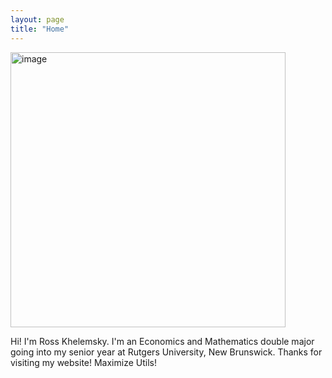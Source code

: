 ```yaml
---
layout: page
title: "Home"
---
```


<img width="440" alt="image" src="https://github.com/niklasbuschmann/contrast/assets/137047194/3aaf609f-341a-4d0a-8070-516f39d6fcbe">


Hi! I'm Ross Khelemsky. I'm an Economics and Mathematics double major going into my senior year at Rutgers University, New Brunswick. Thanks for visiting my website! Maximize Utils!

